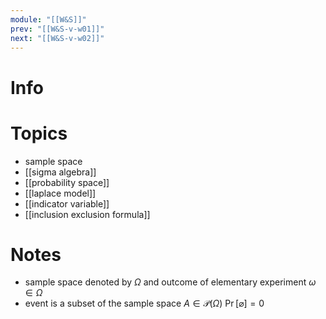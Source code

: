 ```yaml
---
module: "[[W&S]]"
prev: "[[W&S-v-w01]]"
next: "[[W&S-v-w02]]"
---
```


# Info

# Topics
- sample space
- [[sigma algebra]]
- [[probability space]]
- [[laplace model]]
- [[indicator variable]]
- [[inclusion exclusion formula]]

# Notes
-  sample space denoted by $\Omega$ and outcome of elementary experiment $\omega \in \Omega$
- event is a subset of the sample space $A \in \mathcal{P}(\Omega)$
$\Pr[\varnothing] = 0$


